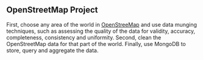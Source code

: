 ## OpenStreetMap Project 

First, choose any area of the world in [OpenStreeMap](https://www.openstreetmap.org) and use data munging techniques, such as assessing the quality of the data for validity, accuracy, completeness, consistency and uniformity. Second, clean the OpenStreetMap data for that part of the world. Finally, use MongoDB to store, query and aggregate the data.
